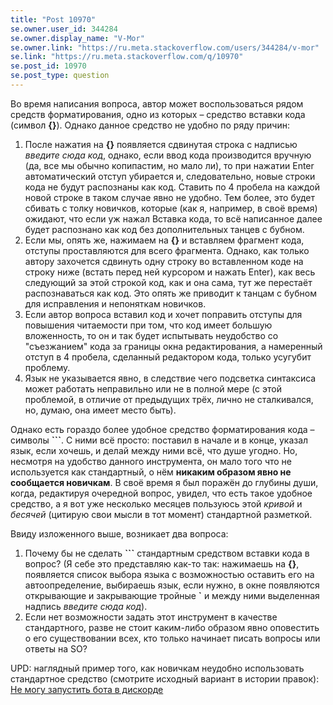 ```yaml
---
title: "Post 10970"
se.owner.user_id: 344284
se.owner.display_name: "V-Mor"
se.owner.link: "https://ru.meta.stackoverflow.com/users/344284/v-mor"
se.link: "https://ru.meta.stackoverflow.com/q/10970"
se.post_id: 10970
se.post_type: question
---
```

<p>Во время написания вопроса, автор может воспользоваться рядом средств форматирования, одно из которых – средство вставки кода (символ <strong>{}</strong>). Однако данное средство не удобно по ряду причин:</p>
<ol>
<li>После нажатия на <strong>{}</strong> появляется сдвинутая строка с надписью <em>введите сюда код</em>, однако, если ввод кода производится вручную (да, все мы обычно копипастим, но мало ли), то при нажатии Enter автоматический отступ убирается и, следовательно, новые строки кода не будут распознаны как код. Ставить по 4 пробела на каждой новой строке в таком случае явно не удобно. Тем более, это будет сбивать с толку новичков, которые (как я, например, в своё время) ожидают, что если уж нажал Вставка кода, то всё написанное далее будет распознано как код без дополнительных танцев с бубном.</li>
<li>Если мы, опять же, нажимаем на <strong>{}</strong> и вставляем фрагмент кода, отступы проставляются для всего фрагмента. Однако, как только автору захочется сдвинуть одну строку во вставленном коде на строку ниже (встать перед ней курсором и нажать Enter), как весь следующий за этой строкой код, как и она сама, тут же перестаёт распознаваться как код. Это опять же приводит к танцам с бубном для исправления и непоняткам новичков.</li>
<li>Если автор вопроса вставил код и хочет поправить отступы для повышения читаемости при том, что код имеет большую вложенность, то он и так будет испытывать неудобство со &quot;съезжанием&quot; кода за границы окна редактирования, а намеренный отступ в 4 пробела, сделанный редактором кода, только усугубит проблему.</li>
<li>Язык не указывается явно, в следствие чего подсветка синтаксиса может работать неправильно или не в полной мере (с этой проблемой, в отличие от предыдущих трёх, лично не сталкивался, но, думаю, она имеет место быть).</li>
</ol>
<p>Однако есть гораздо более удобное средство форматирования кода – символы <strong>```</strong>. С ними всё просто: поставил в начале и в конце, указал язык, если хочешь, и делай между ними всё, что душе угодно. Но, несмотря на удобство данного инструмента, он мало того что не используется как стандартный, о нём <strong>никаким образом явно не сообщается новичкам</strong>. В своё время я был поражён до глубины души, когда, редактируя очередной вопрос, увидел, что есть такое удобное средство, а я вот уже несколько месяцев пользуюсь этой <em>кривой</em> и <em>бесячей</em> (цитирую свои мысли в тот момент) стандартной разметкой.</p>
<p>Ввиду изложенного выше, возникает два вопроса:</p>
<ol>
<li>Почему бы не сделать <strong>```</strong> стандартным средством вставки кода в вопрос? (Я себе это представляю как-то так: нажимаешь на <strong>{}</strong>, появляется список выбора языка с возможностью оставить его на автоопределение, выбираешь язык, если нужно, в окне появляются открывающие и закрывающие тройные <strong>`</strong> и между ними выделенная надпись <em>введите сюда код</em>).</li>
<li>Если нет возможности задать этот инструмент в качестве стандартного, разве не стоит каким-либо образом явно оповестить о его существовании всех, кто только начинает писать вопросы или ответы на SO?</li>
</ol>
<p>UPD: наглядный пример того, как новичкам неудобно использовать стандартное средство (смотрите исходный вариант в истории правок): <a href="https://ru.stackoverflow.com/q/1197515/344284">Не могу запустить бота в дискорде</a></p>
